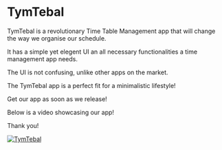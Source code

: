 # TymTebal

TymTebal is a revolutionary Time Table Management app that will change the way we organise our schedule.

It has a simple yet elegent UI an all necessary functionalities a time management app needs.

The UI is not confusing, unlike other apps on the market.

The TymTebal app is a perfect fit for a minimalistic lifestyle!

Get our app as soon as we release!

Below is a video showcasing our app!

Thank you!

[![TymTebal](https://img.youtube.com/vi/HF90isNObIc/0.jpg)](https://www.youtube.com/watch?v=HF90isNObIc)
